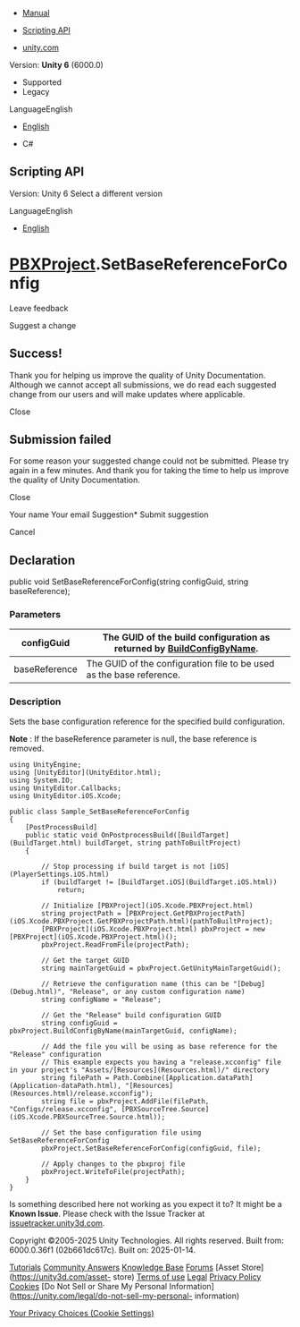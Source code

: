 [ ]()

  * [Manual](../Manual/index.html)
  * [Scripting API](../ScriptReference/index.html)

  * [unity.com](https://unity.com/)

Version: **Unity 6** (6000.0)

  * Supported
  * Legacy

LanguageEnglish

  * [English]()

  * C#

[ ](https://docs.unity3d.com)

## Scripting API

Version: Unity 6 Select a different version

LanguageEnglish

  * [English]()

#  [PBXProject](iOS.Xcode.PBXProject.html).SetBaseReferenceForConfig

Leave feedback

Suggest a change

## Success!

Thank you for helping us improve the quality of Unity Documentation. Although
we cannot accept all submissions, we do read each suggested change from our
users and will make updates where applicable.

Close

## Submission failed

For some reason your suggested change could not be submitted. Please <a>try
again</a> in a few minutes. And thank you for taking the time to help us
improve the quality of Unity Documentation.

Close

Your name Your email Suggestion* Submit suggestion

Cancel

[ ]()

## Declaration

public void SetBaseReferenceForConfig(string configGuid, string
baseReference);

### Parameters

configGuid | The GUID of the build configuration as returned by [BuildConfigByName](iOS.Xcode.PBXProject.BuildConfigByName.html).  
---|---  
baseReference | The GUID of the configuration file to be used as the base reference.  
  
### Description

Sets the base configuration reference for the specified build configuration.

**Note** : If the baseReference parameter is null, the base reference is
removed.

    
    
    using UnityEngine;
    using [UnityEditor](UnityEditor.html);
    using System.IO;
    using UnityEditor.Callbacks;
    using UnityEditor.iOS.Xcode;  
      
    public class Sample_SetBaseReferenceForConfig  
    {
        [PostProcessBuild]
        public static void OnPostprocessBuild([BuildTarget](BuildTarget.html) buildTarget, string pathToBuiltProject)
        {  
      
            // Stop processing if build target is not [iOS](PlayerSettings.iOS.html)
            if (buildTarget != [BuildTarget.iOS](BuildTarget.iOS.html))
                return;  
      
            // Initialize [PBXProject](iOS.Xcode.PBXProject.html)
            string projectPath = [PBXProject.GetPBXProjectPath](iOS.Xcode.PBXProject.GetPBXProjectPath.html)(pathToBuiltProject);
            [PBXProject](iOS.Xcode.PBXProject.html) pbxProject = new [PBXProject](iOS.Xcode.PBXProject.html)();
            pbxProject.ReadFromFile(projectPath);
            
            // Get the target GUID
            string mainTargetGuid = pbxProject.GetUnityMainTargetGuid();  
      
            // Retrieve the configuration name (this can be "[Debug](Debug.html)", "Release", or any custom configuration name)
            string configName = "Release";  
      
            // Get the "Release" build configuration GUID 
            string configGuid = pbxProject.BuildConfigByName(mainTargetGuid, configName);
            
            // Add the file you will be using as base reference for the "Release" configuration
            // This example expects you having a "release.xcconfig" file in your project's "Assets/[Resources](Resources.html)/" directory
            string filePath = Path.Combine([Application.dataPath](Application-dataPath.html), "[Resources](Resources.html)/release.xcconfig");
            string file = pbxProject.AddFile(filePath, "Configs/release.xcconfig", [PBXSourceTree.Source](iOS.Xcode.PBXSourceTree.Source.html));
            
            // Set the base configuration file using SetBaseReferenceForConfig
            pbxProject.SetBaseReferenceForConfig(configGuid, file);
            
            // Apply changes to the pbxproj file
            pbxProject.WriteToFile(projectPath);
        }
    }
    

Is something described here not working as you expect it to? It might be a
**Known Issue**. Please check with the Issue Tracker at
[issuetracker.unity3d.com](https://issuetracker.unity3d.com).

Copyright ©2005-2025 Unity Technologies. All rights reserved. Built from:
6000.0.36f1 (02b661dc617c). Built on: 2025-01-14.

[Tutorials](https://unity3d.com/learn) [Community
Answers](https://answers.unity3d.com) [Knowledge
Base](https://support.unity3d.com/hc/en-us)
[Forums](https://forum.unity3d.com) [Asset Store](https://unity3d.com/asset-
store) [Terms of use](https://docs.unity3d.com/Manual/TermsOfUse.html)
[Legal](https://unity.com/legal) [Privacy
Policy](https://unity.com/legal/privacy-policy)
[Cookies](https://unity.com/legal/cookie-policy) [Do Not Sell or Share My
Personal Information](https://unity.com/legal/do-not-sell-my-personal-
information)

[Your Privacy Choices (Cookie Settings)](javascript:void\(0\);)


